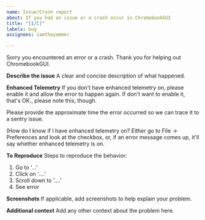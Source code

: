 ```yaml
---
name: Issue/Crash report
about: If you had an issue or a crash occur in ChromebookGUI
title: "[I/C]"
labels: bug
assignees: iamtheyammer

---
```


Sorry you encountered an error or a crash. Thank you for helping out ChromebookGUI.

**Describe the issue**
A clear and concise description of what happened.

**Enhanced Telemetry**
If you don't have enhanced telemetry on, please enable it and allow the error to happen again.
If don't want to enable it, that's OK., please note this, though.

Please provide the approximate time the error occurred so we can trace it to a sentry issue.

(How do I know if I have enhanced telemetry on? Either go to File -> Preferences and look at the checkbox, or, if an error message comes up, it'll say whether enhanced telemetry is on.

**To Reproduce**
Steps to reproduce the behavior:
1. Go to '...'
2. Click on '....'
3. Scroll down to '....'
4. See error

**Screenshots**
If applicable, add screenshots to help explain your problem.


**Additional context**
Add any other context about the problem here.
